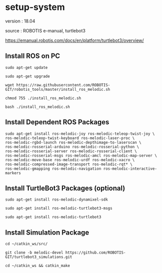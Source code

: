# setup-system
version : 18.04

source : ROBOTIS e-manual, turtlebot3

https://emanual.robotis.com/docs/en/platform/turtlebot3/overview/

## Install ROS on PC
    sudo apt-get update
    
    sudo apt-get upgrade

    wget https://raw.githubusercontent.com/ROBOTIS-GIT/robotis_tools/master/install_ros_melodic.sh
    
    chmod 755 ./install_ros_melodic.sh 
    
    bash ./install_ros_melodic.sh

## Install Dependent ROS Packages
    sudo apt-get install ros-melodic-joy ros-melodic-teleop-twist-joy \
    ros-melodic-teleop-twist-keyboard ros-melodic-laser-proc \
    ros-melodic-rgbd-launch ros-melodic-depthimage-to-laserscan \
    ros-melodic-rosserial-arduino ros-melodic-rosserial-python \
    ros-melodic-rosserial-server ros-melodic-rosserial-client \
    ros-melodic-rosserial-msgs ros-melodic-amcl ros-melodic-map-server \
    ros-melodic-move-base ros-melodic-urdf ros-melodic-xacro \
    ros-melodic-compressed-image-transport ros-melodic-rqt* \
    ros-melodic-gmapping ros-melodic-navigation ros-melodic-interactive-markers

## Install TurtleBot3 Packages (optional)
    sudo apt-get install ros-melodic-dynamixel-sdk
    
    sudo apt-get install ros-melodic-turtlebot3-msgs
    
    sudo apt-get install ros-melodic-turtlebot3
    
## Install Simulation Package
    cd ~/catkin_ws/src/
    
    git clone -b melodic-devel https://github.com/ROBOTIS-GIT/turtlebot3_simulations.git
    
    cd ~/catkin_ws && catkin_make
